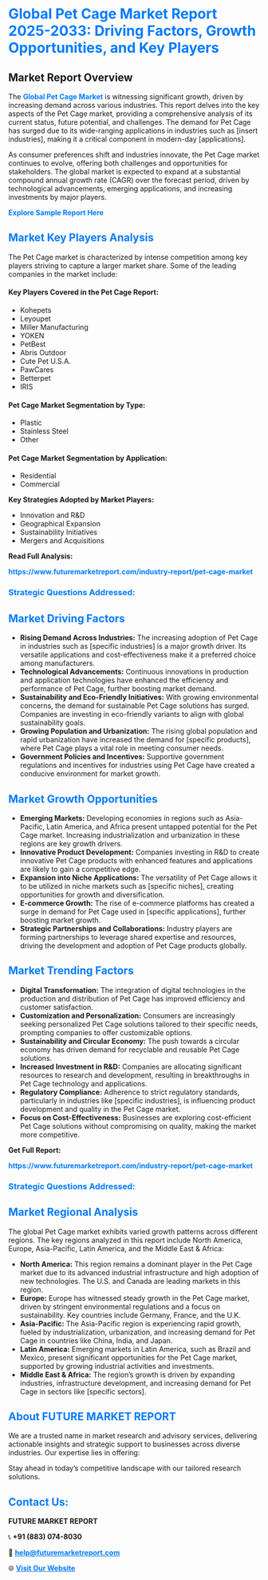 <h1 style="color: #007BFF;">Global Pet Cage Market Report 2025-2033: Driving Factors, Growth Opportunities, and Key Players</h1>

<section id="overview">
<h2>Market Report Overview</h2>
<p>The <a href="https://www.futuremarketreport.com/industry-report/pet-cage-market" style="color: #007BFF; text-decoration: none;"><strong>Global Pet Cage Market</strong></a> is witnessing significant growth, driven by increasing demand across various industries. This report delves into the key aspects of the Pet Cage market, providing a comprehensive analysis of its current status, future potential, and challenges. The demand for Pet Cage has surged due to its wide-ranging applications in industries such as [insert industries], making it a critical component in modern-day [applications].</p>
<p>As consumer preferences shift and industries innovate, the Pet Cage market continues to evolve, offering both challenges and opportunities for stakeholders. The global market is expected to expand at a substantial compound annual growth rate (CAGR) over the forecast period, driven by technological advancements, emerging applications, and increasing investments by major players.</p>
</section>

<section id="overview">
<p><a href="https://www.futuremarketreport.com/request-sample/reportId=84962" style="color: #007BFF; text-decoration: none;"><strong>Explore Sample Report Here</strong></a></p>
</section>

<section id="key-players">
<h2 style="color: #007BFF;">Market Key Players Analysis</h2>
<p>The Pet Cage market is characterized by intense competition among key players striving to capture a larger market share. Some of the leading companies in the market include:</p>
<h4>Key Players Covered in the Pet Cage Report:</h4>
<ul><li>Kohepets</li><li>Leyoupet</li><li>Miller Manufacturing</li><li>YOKEN</li><li>PetBest</li><li>Abris Outdoor</li><li>Cute Pet U.S.A.</li><li>PawCares</li><li>Betterpet</li><li>IRIS</li></ul>
<h4>Pet Cage Market Segmentation by Type:</h4>
<ul><li>Plastic</li><li>Stainless Steel</li><li>Other</li></ul>

<h4>Pet Cage Market Segmentation by Application:</h4>
<ul><li>Residential</li><li>Commercial</li></ul>
<p><strong>Key Strategies Adopted by Market Players:</strong></p>
<ul>
<li>Innovation and R&D</li>
<li>Geographical Expansion</li>
<li>Sustainability Initiatives</li>
<li>Mergers and Acquisitions</li>
</ul>
</section>

<section>
<p><strong>Read Full Analysis: </strong></p><a href="https://www.futuremarketreport.com/industry-report/pet-cage-market" style="color: #007BFF; text-decoration: none;"><strong>https://www.futuremarketreport.com/industry-report/pet-cage-market</strong></a>
<h3 style="color: #007BFF;">Strategic Questions Addressed:</h3>
</section>

<section id="driving-factors">
<h2 style="color: #007BFF;">Market Driving Factors</h2>
<ul>
<li><strong>Rising Demand Across Industries:</strong> The increasing adoption of Pet Cage in industries such as [specific industries] is a major growth driver. Its versatile applications and cost-effectiveness make it a preferred choice among manufacturers.</li>
<li><strong>Technological Advancements:</strong> Continuous innovations in production and application technologies have enhanced the efficiency and performance of Pet Cage, further boosting market demand.</li>
<li><strong>Sustainability and Eco-Friendly Initiatives:</strong> With growing environmental concerns, the demand for sustainable Pet Cage solutions has surged. Companies are investing in eco-friendly variants to align with global sustainability goals.</li>
<li><strong>Growing Population and Urbanization:</strong> The rising global population and rapid urbanization have increased the demand for [specific products], where Pet Cage plays a vital role in meeting consumer needs.</li>
<li><strong>Government Policies and Incentives:</strong> Supportive government regulations and incentives for industries using Pet Cage have created a conducive environment for market growth.</li>
</ul>
</section>

<section id="growth-opportunities">
<h2 style="color: #007BFF;">Market Growth Opportunities</h2>
<ul>
<li><strong>Emerging Markets:</strong> Developing economies in regions such as Asia-Pacific, Latin America, and Africa present untapped potential for the Pet Cage market. Increasing industrialization and urbanization in these regions are key growth drivers.</li>
<li><strong>Innovative Product Development:</strong> Companies investing in R&D to create innovative Pet Cage products with enhanced features and applications are likely to gain a competitive edge.</li>
<li><strong>Expansion into Niche Applications:</strong> The versatility of Pet Cage allows it to be utilized in niche markets such as [specific niches], creating opportunities for growth and diversification.</li>
<li><strong>E-commerce Growth:</strong> The rise of e-commerce platforms has created a surge in demand for Pet Cage used in [specific applications], further boosting market growth.</li>
<li><strong>Strategic Partnerships and Collaborations:</strong> Industry players are forming partnerships to leverage shared expertise and resources, driving the development and adoption of Pet Cage products globally.</li>
</ul>
</section>

<section id="trending-factors">
<h2 style="color: #007BFF;">Market Trending Factors</h2>
<ul>
<li><strong>Digital Transformation:</strong> The integration of digital technologies in the production and distribution of Pet Cage has improved efficiency and customer satisfaction.</li>
<li><strong>Customization and Personalization:</strong> Consumers are increasingly seeking personalized Pet Cage solutions tailored to their specific needs, prompting companies to offer customizable options.</li>
<li><strong>Sustainability and Circular Economy:</strong> The push towards a circular economy has driven demand for recyclable and reusable Pet Cage solutions.</li>
<li><strong>Increased Investment in R&D:</strong> Companies are allocating significant resources to research and development, resulting in breakthroughs in Pet Cage technology and applications.</li>
<li><strong>Regulatory Compliance:</strong> Adherence to strict regulatory standards, particularly in industries like [specific industries], is influencing product development and quality in the Pet Cage market.</li>
<li><strong>Focus on Cost-Effectiveness:</strong> Businesses are exploring cost-efficient Pet Cage solutions without compromising on quality, making the market more competitive.</li>
</ul>
</section>

<section>
<p><strong>Get Full Report: </strong></p><a href="https://www.futuremarketreport.com/industry-report/pet-cage-market" style="color: #007BFF; text-decoration: none;"><strong>https://www.futuremarketreport.com/industry-report/pet-cage-market</strong></a>
<h3 style="color: #007BFF;">Strategic Questions Addressed:</h3>
</section>


<section id="regional-analysis">
<h2 style="color: #007BFF;">Market Regional Analysis</h2>
<p>The global Pet Cage market exhibits varied growth patterns across different regions. The key regions analyzed in this report include North America, Europe, Asia-Pacific, Latin America, and the Middle East & Africa:</p>
<ul>
<li><strong>North America:</strong> This region remains a dominant player in the Pet Cage market due to its advanced industrial infrastructure and high adoption of new technologies. The U.S. and Canada are leading markets in this region.</li>
<li><strong>Europe:</strong> Europe has witnessed steady growth in the Pet Cage market, driven by stringent environmental regulations and a focus on sustainability. Key countries include Germany, France, and the U.K.</li>
<li><strong>Asia-Pacific:</strong> The Asia-Pacific region is experiencing rapid growth, fueled by industrialization, urbanization, and increasing demand for Pet Cage in countries like China, India, and Japan.</li>
<li><strong>Latin America:</strong> Emerging markets in Latin America, such as Brazil and Mexico, present significant opportunities for the Pet Cage market, supported by growing industrial activities and investments.</li>
<li><strong>Middle East & Africa:</strong> The region’s growth is driven by expanding industries, infrastructure development, and increasing demand for Pet Cage in sectors like [specific sectors].</li>
</ul>
</section>

<footer>
<h2 style="color: #007BFF;">About FUTURE MARKET REPORT</h2>
<p>We are a trusted name in market research and advisory services, delivering actionable insights and strategic support to businesses across diverse industries. Our expertise lies in offering:</p>

<p>Stay ahead in today’s competitive landscape with our tailored research solutions.</p>

<h2 style="color: #007BFF;">Contact Us:</h2>
<p><strong>FUTURE MARKET REPORT</strong></p>
<p>📞 <strong>+91 (883) 074-8030</strong></p>
<p>📧 <strong><a href="mailto:help@futuremarketreport.com" style="color: #007BFF;">help@futuremarketreport.com</a></strong></p>
<p>🌐 <strong><a href="https://www.futuremarketreport.com/" style="color: #007BFF;">Visit Our Website</a></strong></p>
</footer>